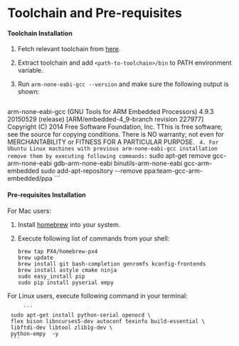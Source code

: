 # Toolchain and Pre-requisites



#### Toolchain Installation

1. Fetch relevant toolchain from [here](https://launchpad.net/gcc-arm-embedded/4.9/4.9-2015-q3-update).

2. Extract toolchain and add `<path-to-toolchain>/bin` to PATH environment variable.

3. Run `arm-none-eabi-gcc --version` and make sure the following output is shown: 

    ```
arm-none-eabi-gcc (GNU Tools for ARM Embedded Processors) 4.9.3 20150529 (release) [ARM/embedded-4_9-branch revision 227977]
Copyright (C) 2014 Free Software Foundation, Inc.
TThis is free software; see the source for copying conditions.  There is NO
warranty; not even for MERCHANTABILITY or FITNESS FOR A PARTICULAR PURPOSE.
    ``` 
4. For Ubuntu Linux machines with previous arm-none-eabi-gcc installation remove them by executing following commands:
    ```
    sudo apt-get remove gcc-arm-none-eabi gdb-arm-none-eabi binutils-arm-none-eabi gcc-arm-embedded
    sudo add-apt-repository --remove ppa:team-gcc-arm-embedded/ppa
    ``` 

#### Pre-requisites Installation
 
For Mac users:

 1. Install [homebrew](http://brew.sh/) into your system.
 
 2. Execute following list of commands from your shell:
     ```
     brew tap PX4/homebrew-px4
     brew update
     brew install git bash-completion genromfs kconfig-frontends
     brew install astyle cmake ninja
     sudo easy_install pip
     sudo pip install pyserial empy
     ```
 
  For Linux users, execute following command in your terminal:
 
         ```
     sudo apt-get install python-serial openocd \
     flex bison libncurses5-dev autoconf texinfo build-essential \
     libftdi-dev libtool zlib1g-dev \
     python-empy  -y
     ```
 
